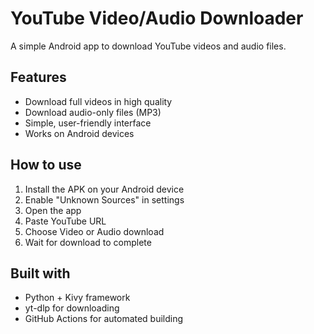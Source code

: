 # YouTube Video/Audio Downloader

A simple Android app to download YouTube videos and audio files.

## Features
- Download full videos in high quality
- Download audio-only files (MP3)
- Simple, user-friendly interface
- Works on Android devices

## How to use
1. Install the APK on your Android device
2. Enable "Unknown Sources" in settings
3. Open the app
4. Paste YouTube URL
5. Choose Video or Audio download
6. Wait for download to complete

## Built with
- Python + Kivy framework
- yt-dlp for downloading
- GitHub Actions for automated building



